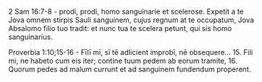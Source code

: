 2 Sam 16:7-8 - prodi, prodi, homo sanguinarie et scelerose. Expetit a te Jova omnem stirpis Sauli sanguinem, cujus regnum at te occupatum, Jova Absalomo filio tuo tradit: et nunc tua te scelera petunt, qui sis homo sanguinarius.

Proverbia 1:10;15-16 - Fīlī mī, sī tē adlicient improbī, nē obsequere... 15. Fili mi, ne habeto cum eis iter; contine tuum pedem ab eorum tramite, 16. Quorum pedes ad malum currunt et ad sanguinem fundendum properent.

